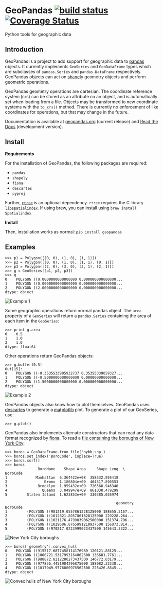 GeoPandas [![build status](https://secure.travis-ci.org/geopandas/geopandas.png?branch=master)](https://travis-ci.org/geopandas/geopandas) [![Coverage Status](https://coveralls.io/repos/geopandas/geopandas/badge.png)](https://coveralls.io/r/geopandas/geopandas)
=========

Python tools for geographic data

Introduction
------------

GeoPandas is a project to add support for geographic data to
[pandas](http://pandas.pydata.org) objects.  It currently implements
`GeoSeries` and `GeoDataFrame` types which are subclasses of
`pandas.Series` and `pandas.DataFrame` respectively.  GeoPandas
objects can act on [shapely](http://toblerity.github.io/shapely)
geometry objects and perform geometric operations.

GeoPandas geometry operations are cartesian.  The coordinate reference
system (crs) can be stored as an attribute on an object, and is
automatically set when loading from a file.  Objects may be
transformed to new coordinate systems with the `to_crs()` method.
There is currently no enforcement of like coordinates for operations,
but that may change in the future.

Documentation is available at [geopandas.org](http://geopandas.org)
(current release) and
[Read the Docs](http://geopandas.readthedocs.io/en/master/)
(development version).

Install
--------

**Requirements**

For the installation of GeoPandas, the following packages are required:

- ``pandas``
- ``shapely``
- ``fiona``
- ``descartes``
- ``pyproj``

Further, [``rtree``](https://github.com/Toblerity/rtree) is an optional
dependency. ``rtree`` requires the C library [``libspatialindex``](https://github.com/libspatialindex/libspatialindex). If using brew, you can install using ``brew install Spatialindex``.


**Install**

Then, installation works as normal: ``pip install geopandas``


Examples
--------

    >>> p1 = Polygon([(0, 0), (1, 0), (1, 1)])
    >>> p2 = Polygon([(0, 0), (1, 0), (1, 1), (0, 1)])
    >>> p3 = Polygon([(2, 0), (3, 0), (3, 1), (2, 1)])
    >>> g = GeoSeries([p1, p2, p3])
    >>> g
    0    POLYGON ((0.0000000000000000 0.000000000000000...
    1    POLYGON ((0.0000000000000000 0.000000000000000...
    2    POLYGON ((2.0000000000000000 0.000000000000000...
    dtype: object

![Example 1](examples/test.png)

Some geographic operations return normal pandas object.  The `area` property of a `GeoSeries` will return a `pandas.Series` containing the area of each item in the `GeoSeries`:

    >>> print g.area
    0    0.5
    1    1.0
    2    1.0
    dtype: float64

Other operations return GeoPandas objects:

    >>> g.buffer(0.5)
    Out[15]:
    0    POLYGON ((-0.3535533905932737 0.35355339059327...
    1    POLYGON ((-0.5000000000000000 0.00000000000000...
    2    POLYGON ((1.5000000000000000 0.000000000000000...
    dtype: object

![Example 2](examples/test_buffer.png)

GeoPandas objects also know how to plot themselves.  GeoPandas uses [descartes](https://pypi.python.org/pypi/descartes) to generate a [matplotlib](http://matplotlib.org) plot. To generate a plot of our GeoSeries, use:

    >>> g.plot()

GeoPandas also implements alternate constructors that can read any data format recognized by [fiona](http://toblerity.github.io/fiona).  To read a [file containing the boroughs of New York City](http://www1.nyc.gov/assets/planning/download/zip/data-maps/open-data/nybb_16a.zip):

    >>> boros = GeoDataFrame.from_file('nybb.shp')
    >>> boros.set_index('BoroCode', inplace=True)
    >>> boros.sort()
    >>> boros
                   BoroName    Shape_Area     Shape_Leng  \
    BoroCode
    1             Manhattan  6.364422e+08  358532.956418
    2                 Bronx  1.186804e+09  464517.890553
    3              Brooklyn  1.959432e+09  726568.946340
    4                Queens  3.049947e+09  861038.479299
    5         Staten Island  1.623853e+09  330385.036974

                                                       geometry
    BoroCode
    1         (POLYGON ((981219.0557861328125000 188655.3157...
    2         (POLYGON ((1012821.8057861328125000 229228.264...
    3         (POLYGON ((1021176.4790039062500000 151374.796...
    4         (POLYGON ((1029606.0765991210937500 156073.814...
    5         (POLYGON ((970217.0223999023437500 145643.3322...

![New York City boroughs](examples/nyc.png)

    >>> boros['geometry'].convex_hull
    0    POLYGON ((915517.6877458114176989 120121.88125...
    1    POLYGON ((1000721.5317993164062500 136681.7761...
    2    POLYGON ((988872.8212280273437500 146772.03179...
    3    POLYGON ((977855.4451904296875000 188082.32238...
    4    POLYGON ((1017949.9776000976562500 225426.8845...
    dtype: object

![Convex hulls of New York City boroughs](examples/nyc_hull.png)
